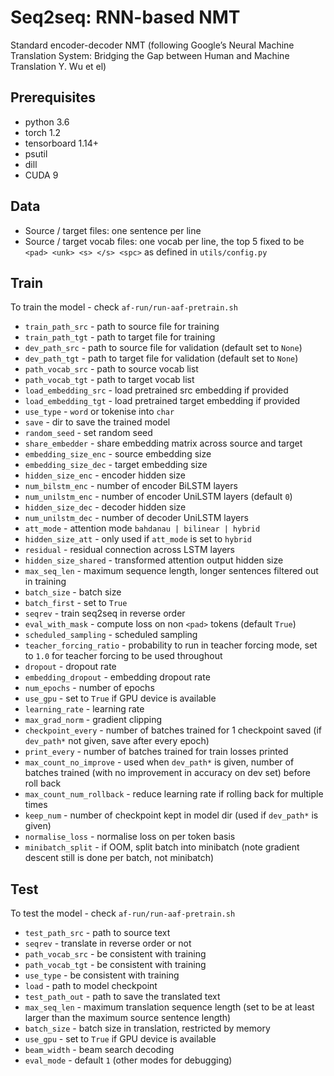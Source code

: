 # Seq2seq: RNN-based NMT

Standard encoder-decoder NMT (following Google’s Neural Machine Translation System: Bridging the Gap between Human and Machine Translation Y. Wu et el)

## Prerequisites

- python 3.6
- torch 1.2
- tensorboard 1.14+
- psutil
- dill
- CUDA 9

## Data

- Source / target files: one sentence per line
- Source / target vocab files: one vocab per line, the top 5 fixed to be
`<pad> <unk> <s> </s> <spc>` as defined in `utils/config.py`

## Train

To train the model - check `af-run/run-aaf-pretrain.sh`

- `train_path_src` - path to source file for training
- `train_path_tgt` - path to target file for training
- `dev_path_src` - path to source file for validation (default set to `None`)
- `dev_path_tgt` - path to target file for validation (default set to `None`)
- `path_vocab_src` - path to source vocab list
- `path_vocab_tgt` - path to target vocab list
- `load_embedding_src` - load pretrained src embedding if provided
- `load_embedding_tgt` - load pretrained target embedding if provided
- `use_type` - `word` or tokenise into `char`
- `save` - dir to save the trained model
- `random_seed` - set random seed
- `share_embedder` - share embedding matrix across source and target
- `embedding_size_enc` - source embedding size
- `embedding_size_dec` - target embedding size
- `hidden_size_enc` - encoder hidden size
- `num_bilstm_enc` - number of encoder BiLSTM layers
- `num_unilstm_enc` - number of encoder UniLSTM layers (default `0`)
- `hidden_size_dec` - decoder hidden size
- `num_unilstm_dec` - number of decoder UniLSTM layers
- `att_mode` - attention mode `bahdanau | bilinear | hybrid `
- `hidden_size_att` - only used if `att_mode` is set to `hybrid`
- `residual` - residual connection across LSTM layers
- `hidden_size_shared` - transformed attention output hidden size
- `max_seq_len` - maximum sequence length, longer sentences filtered out in training
- `batch_size` - batch size
- `batch_first` - set to `True`
- `seqrev` - train seq2seq in reverse order
- `eval_with_mask` - compute loss on non `<pad>` tokens (default `True`)
- `scheduled_sampling` - scheduled sampling
- `teacher_forcing_ratio` - probability to run in teacher forcing mode, set to `1.0` for teacher forcing to be used throughout
- `dropout` - dropout rate
- `embedding_dropout` - embedding dropout rate
- `num_epochs` - number of epochs
- `use_gpu` - set to `True` if GPU device is available
- `learning_rate` - learning rate
- `max_grad_norm` - gradient clipping
- `checkpoint_every` - number of batches trained for 1 checkpoint saved (if `dev_path*` not given, save after every epoch)
- `print_every` - number of batches trained for train losses printed
- `max_count_no_improve` - used when `dev_path*` is given, number of batches  trained (with no improvement in accuracy on dev set) before roll back
- `max_count_num_rollback` - reduce learning rate if rolling back for multiple times
- `keep_num` - number of checkpoint kept in model dir (used if `dev_path*` is given)
- `normalise_loss` - normalise loss on per token basis
- `minibatch_split` - if OOM, split batch into minibatch (note gradient descent still is done per batch, not minibatch)

## Test

To test the model - check `af-run/run-aaf-pretrain.sh`

- `test_path_src` - path to source text
- `seqrev` - translate in reverse order or not
- `path_vocab_src` - be consistent with training
- `path_vocab_tgt` - be consistent with training
- `use_type` - be consistent with training
- `load` - path to model checkpoint
- `test_path_out` - path to save the translated text
- `max_seq_len` - maximum translation sequence length (set to be at least larger than the maximum source sentence length)
- `batch_size` - batch size in translation, restricted by memory
- `use_gpu` - set to `True` if GPU device is available
- `beam_width` - beam search decoding
- `eval_mode` - default `1` (other modes for debugging)